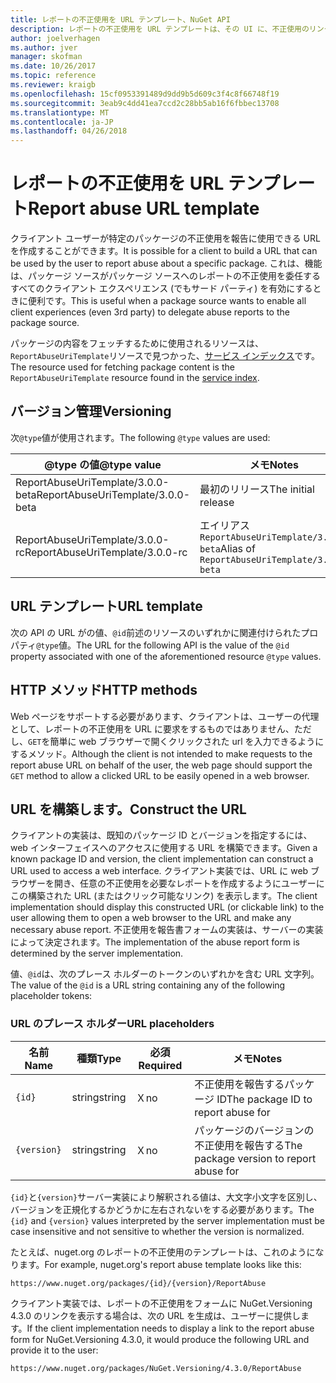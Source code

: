```yaml
---
title: レポートの不正使用を URL テンプレート、NuGet API
description: レポートの不正使用を URL テンプレートは、その UI に、不正使用のリンクを表示するクライアントを使用できます。
author: joelverhagen
ms.author: jver
manager: skofman
ms.date: 10/26/2017
ms.topic: reference
ms.reviewer: kraigb
ms.openlocfilehash: 15cf0953391489d9dd9b5d609c3f4c8f66748f19
ms.sourcegitcommit: 3eab9c4dd41ea7ccd2c28bb5ab16f6fbbec13708
ms.translationtype: MT
ms.contentlocale: ja-JP
ms.lasthandoff: 04/26/2018
---
```

# <a name="report-abuse-url-template"></a><span data-ttu-id="74ca9-103">レポートの不正使用を URL テンプレート</span><span class="sxs-lookup"><span data-stu-id="74ca9-103">Report abuse URL template</span></span>

<span data-ttu-id="74ca9-104">クライアント ユーザーが特定のパッケージの不正使用を報告に使用できる URL を作成することができます。</span><span class="sxs-lookup"><span data-stu-id="74ca9-104">It is possible for a client to build a URL that can be used by the user to report abuse about a specific package.</span></span> <span data-ttu-id="74ca9-105">これは、機能は、パッケージ ソースがパッケージ ソースへのレポートの不正使用を委任するすべてのクライアント エクスペリエンス (でもサード パーティ) を有効にするときに便利です。</span><span class="sxs-lookup"><span data-stu-id="74ca9-105">This is useful when a package source wants to enable all client experiences (even 3rd party) to delegate abuse reports to the package source.</span></span>

<span data-ttu-id="74ca9-106">パッケージの内容をフェッチするために使用されるリソースは、`ReportAbuseUriTemplate`リソースで見つかった、[サービス インデックス](service-index.md)です。</span><span class="sxs-lookup"><span data-stu-id="74ca9-106">The resource used for fetching package content is the `ReportAbuseUriTemplate` resource found in the [service index](service-index.md).</span></span>

## <a name="versioning"></a><span data-ttu-id="74ca9-107">バージョン管理</span><span class="sxs-lookup"><span data-stu-id="74ca9-107">Versioning</span></span>

<span data-ttu-id="74ca9-108">次`@type`値が使用されます。</span><span class="sxs-lookup"><span data-stu-id="74ca9-108">The following `@type` values are used:</span></span>

<span data-ttu-id="74ca9-109">@type の値</span><span class="sxs-lookup"><span data-stu-id="74ca9-109">@type value</span></span>                       | <span data-ttu-id="74ca9-110">メモ</span><span class="sxs-lookup"><span data-stu-id="74ca9-110">Notes</span></span>
--------------------------------- | -----
<span data-ttu-id="74ca9-111">ReportAbuseUriTemplate/3.0.0-beta</span><span class="sxs-lookup"><span data-stu-id="74ca9-111">ReportAbuseUriTemplate/3.0.0-beta</span></span> | <span data-ttu-id="74ca9-112">最初のリリース</span><span class="sxs-lookup"><span data-stu-id="74ca9-112">The initial release</span></span>
<span data-ttu-id="74ca9-113">ReportAbuseUriTemplate/3.0.0-rc</span><span class="sxs-lookup"><span data-stu-id="74ca9-113">ReportAbuseUriTemplate/3.0.0-rc</span></span>   | <span data-ttu-id="74ca9-114">エイリアス `ReportAbuseUriTemplate/3.0.0-beta`</span><span class="sxs-lookup"><span data-stu-id="74ca9-114">Alias of `ReportAbuseUriTemplate/3.0.0-beta`</span></span>

## <a name="url-template"></a><span data-ttu-id="74ca9-115">URL テンプレート</span><span class="sxs-lookup"><span data-stu-id="74ca9-115">URL template</span></span>

<span data-ttu-id="74ca9-116">次の API の URL がの値、`@id`前述のリソースのいずれかに関連付けられたプロパティ`@type`値。</span><span class="sxs-lookup"><span data-stu-id="74ca9-116">The URL for the following API is the value of the `@id` property associated with one of the aforementioned resource `@type` values.</span></span>

## <a name="http-methods"></a><span data-ttu-id="74ca9-117">HTTP メソッド</span><span class="sxs-lookup"><span data-stu-id="74ca9-117">HTTP methods</span></span>

<span data-ttu-id="74ca9-118">Web ページをサポートする必要があります、クライアントは、ユーザーの代理として、レポートの不正使用を URL に要求をするものではありません、ただし、`GET`を簡単に web ブラウザーで開くクリックされた url を入力できるようにするメソッド。</span><span class="sxs-lookup"><span data-stu-id="74ca9-118">Although the client is not intended to make requests to the report abuse URL on behalf of the user, the web page should support the `GET` method to allow a clicked URL to be easily opened in a web browser.</span></span>

## <a name="construct-the-url"></a><span data-ttu-id="74ca9-119">URL を構築します。</span><span class="sxs-lookup"><span data-stu-id="74ca9-119">Construct the URL</span></span>

<span data-ttu-id="74ca9-120">クライアントの実装は、既知のパッケージ ID とバージョンを指定するには、web インターフェイスへのアクセスに使用する URL を構築できます。</span><span class="sxs-lookup"><span data-stu-id="74ca9-120">Given a known package ID and version, the client implementation can construct a URL used to access a web interface.</span></span> <span data-ttu-id="74ca9-121">クライアント実装では、URL に web ブラウザーを開き、任意の不正使用を必要なレポートを作成するようにユーザーにこの構築された URL (またはクリック可能なリンク) を表示します。</span><span class="sxs-lookup"><span data-stu-id="74ca9-121">The client implementation should display this constructed URL (or clickable link) to the user allowing them to open a web browser to the URL and make any necessary abuse report.</span></span> <span data-ttu-id="74ca9-122">不正使用を報告書フォームの実装は、サーバーの実装によって決定されます。</span><span class="sxs-lookup"><span data-stu-id="74ca9-122">The implementation of the abuse report form is determined by the server implementation.</span></span>

<span data-ttu-id="74ca9-123">値、`@id`は、次のプレース ホルダーのトークンのいずれかを含む URL 文字列。</span><span class="sxs-lookup"><span data-stu-id="74ca9-123">The value of the `@id` is a URL string containing any of the following placeholder tokens:</span></span>

### <a name="url-placeholders"></a><span data-ttu-id="74ca9-124">URL のプレース ホルダー</span><span class="sxs-lookup"><span data-stu-id="74ca9-124">URL placeholders</span></span>

<span data-ttu-id="74ca9-125">名前</span><span class="sxs-lookup"><span data-stu-id="74ca9-125">Name</span></span>        | <span data-ttu-id="74ca9-126">種類</span><span class="sxs-lookup"><span data-stu-id="74ca9-126">Type</span></span>    | <span data-ttu-id="74ca9-127">必須</span><span class="sxs-lookup"><span data-stu-id="74ca9-127">Required</span></span> | <span data-ttu-id="74ca9-128">メモ</span><span class="sxs-lookup"><span data-stu-id="74ca9-128">Notes</span></span>
----------- | ------- | -------- | -----
`{id}`      | <span data-ttu-id="74ca9-129">string</span><span class="sxs-lookup"><span data-stu-id="74ca9-129">string</span></span>  | <span data-ttu-id="74ca9-130">Ｘ</span><span class="sxs-lookup"><span data-stu-id="74ca9-130">no</span></span>       | <span data-ttu-id="74ca9-131">不正使用を報告するパッケージ ID</span><span class="sxs-lookup"><span data-stu-id="74ca9-131">The package ID to report abuse for</span></span>
`{version}` | <span data-ttu-id="74ca9-132">string</span><span class="sxs-lookup"><span data-stu-id="74ca9-132">string</span></span>  | <span data-ttu-id="74ca9-133">Ｘ</span><span class="sxs-lookup"><span data-stu-id="74ca9-133">no</span></span>       | <span data-ttu-id="74ca9-134">パッケージのバージョンの不正使用を報告する</span><span class="sxs-lookup"><span data-stu-id="74ca9-134">The package version to report abuse for</span></span>

<span data-ttu-id="74ca9-135">`{id}`と`{version}`サーバー実装により解釈される値は、大文字小文字を区別し、バージョンを正規化するかどうかに左右されないをする必要があります。</span><span class="sxs-lookup"><span data-stu-id="74ca9-135">The `{id}` and `{version}` values interpreted by the server implementation must be case insensitive and not sensitive to whether the version is normalized.</span></span>

<span data-ttu-id="74ca9-136">たとえば、nuget.org のレポートの不正使用のテンプレートは、これのようになります。</span><span class="sxs-lookup"><span data-stu-id="74ca9-136">For example, nuget.org's report abuse template looks like this:</span></span>

    https://www.nuget.org/packages/{id}/{version}/ReportAbuse

<span data-ttu-id="74ca9-137">クライアント実装では、レポートの不正使用をフォームに NuGet.Versioning 4.3.0 のリンクを表示する場合は、次の URL を生成は、ユーザーに提供します。</span><span class="sxs-lookup"><span data-stu-id="74ca9-137">If the client implementation needs to display a link to the report abuse form for NuGet.Versioning 4.3.0, it would produce the following URL and provide it to the user:</span></span>

    https://www.nuget.org/packages/NuGet.Versioning/4.3.0/ReportAbuse
